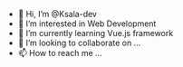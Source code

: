 - 👋 Hi, I’m @Ksala-dev
- 👀 I’m interested in Web Development
- 🌱 I’m currently learning Vue.js framework
- 💞️ I’m looking to collaborate on ...
- 📫 How to reach me ...

<!---
Ksala-dev/Ksala-dev is a ✨ special ✨ repository because its `README.md` (this file) appears on your GitHub profile.
You can click the Preview link to take a look at your changes.
--->
